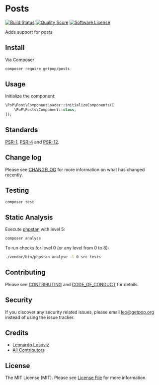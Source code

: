 # Posts

[![Build Status][ico-travis]][link-travis]
[![Quality Score][ico-code-quality]][link-code-quality]
[![Software License][ico-license]](LICENSE.md)

<!--
[![Latest Version on Packagist][ico-version]][link-packagist]
[![Coverage Status][ico-scrutinizer]][link-scrutinizer]
[![Total Downloads][ico-downloads]][link-downloads]
-->

Adds support for posts

## Install

Via Composer

``` bash
composer require getpop/posts
```

## Usage

Initialize the component:

``` php
\PoP\Root\ComponentLoader::initializeComponents([
    \PoP\Posts\Component::class,
]);
```

## Standards

[PSR-1](https://www.php-fig.org/psr/psr-1), [PSR-4](https://www.php-fig.org/psr/psr-4) and [PSR-12](https://www.php-fig.org/psr/psr-12).

## Change log

Please see [CHANGELOG](CHANGELOG.md) for more information on what has changed recently.

## Testing

``` bash
composer test
```

## Static Analysis

Execute [phpstan](https://github.com/phpstan/phpstan) with level 5:

``` bash
composer analyse
```

To run checks for level 0 (or any level from 0 to 8):

``` bash
./vendor/bin/phpstan analyse -l 0 src tests
```

## Contributing

Please see [CONTRIBUTING](CONTRIBUTING.md) and [CODE_OF_CONDUCT](CODE_OF_CONDUCT.md) for details.

## Security

If you discover any security related issues, please email leo@getpop.org instead of using the issue tracker.

## Credits

- [Leonardo Losoviz][link-author]
- [All Contributors][link-contributors]

## License

The MIT License (MIT). Please see [License File](LICENSE.md) for more information.

[ico-version]: https://img.shields.io/packagist/v/getpop/posts.svg?style=flat-square
[ico-license]: https://img.shields.io/badge/license-MIT-brightgreen.svg?style=flat-square
[ico-travis]: https://img.shields.io/travis/getpop/posts/master.svg?style=flat-square
[ico-scrutinizer]: https://img.shields.io/scrutinizer/coverage/g/getpop/posts.svg?style=flat-square
[ico-code-quality]: https://img.shields.io/scrutinizer/g/getpop/posts.svg?style=flat-square
[ico-downloads]: https://img.shields.io/packagist/dt/getpop/posts.svg?style=flat-square

[link-packagist]: https://packagist.org/packages/getpop/posts
[link-travis]: https://travis-ci.org/getpop/posts
[link-scrutinizer]: https://scrutinizer-ci.com/g/getpop/posts/code-structure
[link-code-quality]: https://scrutinizer-ci.com/g/getpop/posts
[link-downloads]: https://packagist.org/packages/getpop/posts
[link-author]: https://github.com/leoloso
[link-contributors]: ../../contributors
